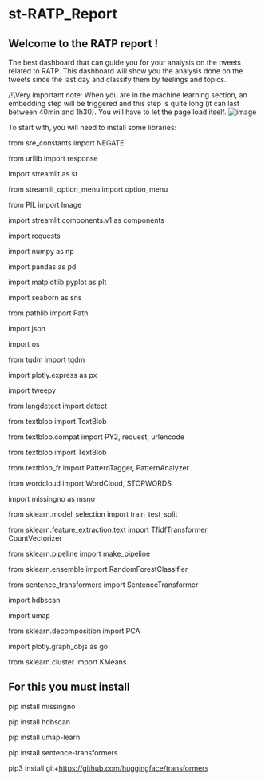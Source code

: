 # st-RATP_Report
Welcome to the RATP report !
-------------------------------------------------------------------------------

The best dashboard that can guide you for your analysis on the tweets related to RATP.
This dashboard will show you the analysis done on the tweets since the last day and classify them by feelings and topics.

/!\Very important note: When you are in the machine learning section, an embedding step will be triggered and this step is quite long (it can last between 40min and 1h30). You will have to let the page load itself.
![image](https://user-images.githubusercontent.com/73355151/197520347-e54bd58f-a764-444b-af74-fb380c88cf42.png)



To start with, you will need to install some libraries:

from sre_constants import NEGATE

from urllib import response

import streamlit as st

from streamlit_option_menu import option_menu

from PIL import Image

import streamlit.components.v1 as components

import requests

import numpy as np

import pandas as pd

import matplotlib.pyplot as plt

import seaborn as sns

from pathlib import Path

import json

import os

from tqdm import tqdm

import plotly.express as px


import tweepy

from langdetect import detect

from textblob import TextBlob

from textblob.compat import PY2, request, urlencode

from textblob import TextBlob

from textblob_fr import PatternTagger, PatternAnalyzer

from wordcloud import WordCloud, STOPWORDS

import missingno as msno


from sklearn.model_selection import train_test_split

from sklearn.feature_extraction.text import TfidfTransformer, CountVectorizer

from sklearn.pipeline import make_pipeline

from sklearn.ensemble import RandomForestClassifier


from sentence_transformers import SentenceTransformer

import hdbscan

import umap


from sklearn.decomposition import PCA

import plotly.graph_objs as go

from sklearn.cluster import KMeans 


For this you must install 
---------------------------------------------------------------------

pip install missingno

pip install hdbscan

pip install umap-learn

pip install sentence-transformers

pip3 install git+https://github.com/huggingface/transformers

